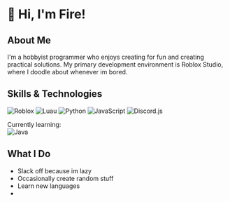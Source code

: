 # 👋 Hi, I'm Fire!

## About Me
I'm a hobbyist programmer who enjoys creating for fun and creating practical solutions. My primary development environment is Roblox Studio, where I doodle about whenever im bored.

## Skills & Technologies
![Roblox](https://img.shields.io/badge/Roblox-00A2FF?style=for-the-badge&logo=roblox&logoColor=white)
![Luau](https://img.shields.io/badge/Luau-2C2D72?style=for-the-badge&logo=lua&logoColor=white)
![Python](https://img.shields.io/badge/Python-3776AB?style=for-the-badge&logo=python&logoColor=white)
![JavaScript](https://img.shields.io/badge/JavaScript-F7DF1E?style=for-the-badge&logo=javascript&logoColor=black)
![Discord.js](https://img.shields.io/badge/Discord.js-5865F2?style=for-the-badge&logo=discord&logoColor=white)

Currently learning:  
![Java](https://img.shields.io/badge/Java-ED8B00?style=for-the-badge&logo=openjdk&logoColor=white)

## What I Do
- Slack off because im lazy
- Occasionally create random stuff
- Learn new languages
- 
<!--
Fun fact: The name "Fire" reflects my love in the color orange
-->
